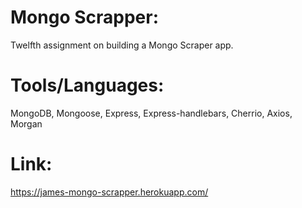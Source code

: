 # Mongo Scrapper:

Twelfth assignment on building a Mongo Scraper app.

# Tools/Languages:

MongoDB, Mongoose, Express, Express-handlebars, Cherrio, Axios, Morgan

# Link:

https://james-mongo-scrapper.herokuapp.com/







